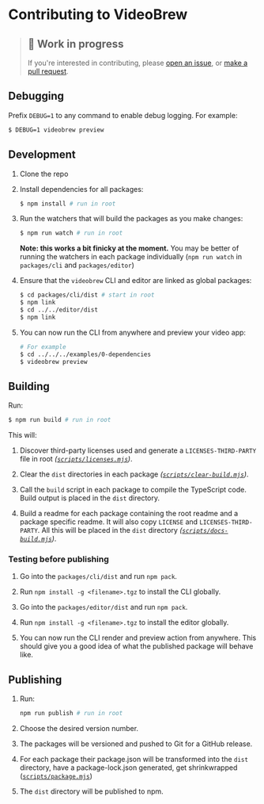 # Contributing to VideoBrew

> ## 🚧 Work in progress
> 
> If you're interested in contributing, please [open an issue](https://github.com/luttje/videobrew/issues/new), or [make a pull request](https://github.com/luttje/videobrew/compare).

## Debugging

Prefix `DEBUG=1` to any command to enable debug logging. For example:

```bash
$ DEBUG=1 videobrew preview
```

## Development

1. Clone the repo

2. Install dependencies for all packages:
    ```bash
    $ npm install # run in root
    ```

3. Run the watchers that will build the packages as you make changes:
    ```bash
    $ npm run watch # run in root
    ```

    **Note: this works a bit finicky at the moment.** You may be better of running the watchers in each package individually (`npm run watch` in `packages/cli` and `packages/editor`)

4. Ensure that the `videobrew` CLI and editor are linked as global packages:
    ```bash
    $ cd packages/cli/dist # start in root
    $ npm link
    $ cd ../../editor/dist
    $ npm link
    ```

5. You can now run the CLI from anywhere and preview your video app:
    ```bash
    # For example
    $ cd ../../../examples/0-dependencies
    $ videobrew preview
    ```

## Building

Run:

```bash
$ npm run build # run in root
```

This will:

1. Discover third-party licenses used and generate a `LICENSES-THIRD-PARTY` file in root *([`scripts/licenses.mjs`](./scripts/licenses.mjs))*.

2. Clear the `dist` directories in each package *([`scripts/clear-build.mjs`](./scripts/clear-build.mjs))*.

3. Call the `build` script in each package to compile the TypeScript code. Build output is placed in the `dist` directory.

4. Build a readme for each package containing the root readme and a package specific readme. It will also copy `LICENSE` and `LICENSES-THIRD-PARTY`. All this will be placed in the `dist` directory *([`scripts/docs-build.mjs`](./scripts/docs-build.mjs))*.

### Testing before publishing

1. Go into the `packages/cli/dist` and run `npm pack`. 

2. Run `npm install -g <filename>.tgz` to install the CLI globally.

3. Go into the `packages/editor/dist` and run `npm pack`.

4. Run `npm install -g <filename>.tgz` to install the editor globally.

5. You can now run the CLI render and preview action from anywhere. This should give you a good idea of what the published package will behave like.

## Publishing

1. Run:

    ```bash
    npm run publish # run in root
    ```

2. Choose the desired version number.

3. The packages will be versioned and pushed to Git for a GitHub release.

4. For each package their package.json will be transformed into the `dist` directory, have a package-lock.json generated, get shrinkwrapped ([`scripts/package.mjs`](./scripts/package.mjs))

5. The `dist` directory will be published to npm.
